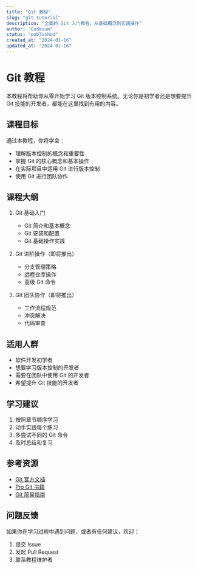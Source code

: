 ```yaml
---
title: "Git 教程"
slug: "git-tutorial"
description: "全面的 Git 入门教程，从基础概念到实践操作"
author: "Codeium"
status: "published"
created_at: "2024-01-16"
updated_at: "2024-01-16"
---
```


# Git 教程

本教程将帮助你从零开始学习 Git 版本控制系统。无论你是初学者还是想要提升 Git 技能的开发者，都能在这里找到有用的内容。

## 课程目标

通过本教程，你将学会：
- 理解版本控制的概念和重要性
- 掌握 Git 的核心概念和基本操作
- 在实际项目中运用 Git 进行版本控制
- 使用 Git 进行团队协作

## 课程大纲

1. Git 基础入门
   - Git 简介和基本概念
   - Git 安装和配置
   - Git 基础操作实践

2. Git 进阶操作（即将推出）
   - 分支管理策略
   - 远程仓库操作
   - 高级 Git 命令

3. Git 团队协作（即将推出）
   - 工作流程规范
   - 冲突解决
   - 代码审查

## 适用人群

- 软件开发初学者
- 想要学习版本控制的开发者
- 需要在团队中使用 Git 的开发者
- 希望提升 Git 技能的开发者

## 学习建议

1. 按照章节顺序学习
2. 动手实践每个练习
3. 多尝试不同的 Git 命令
4. 及时总结和复习

## 参考资源

- [Git 官方文档](https://git-scm.com/doc)
- [Pro Git 书籍](https://git-scm.com/book/zh/v2)
- [Git 简易指南](http://rogerdudler.github.io/git-guide/index.zh.html)

## 问题反馈

如果你在学习过程中遇到问题，或者有任何建议，欢迎：
1. 提交 Issue
2. 发起 Pull Request
3. 联系教程维护者
